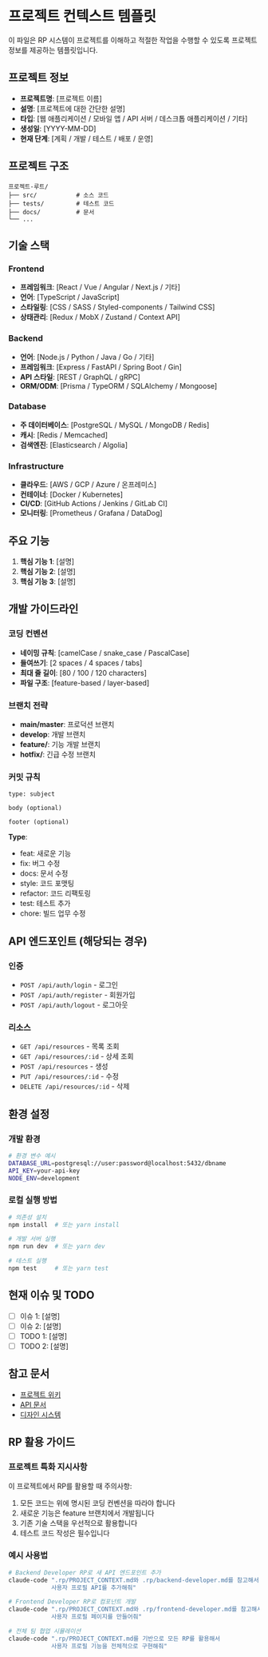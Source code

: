 # 프로젝트 컨텍스트 템플릿

이 파일은 RP 시스템이 프로젝트를 이해하고 적절한 작업을 수행할 수 있도록 
프로젝트 정보를 제공하는 템플릿입니다.

## 프로젝트 정보
- **프로젝트명**: [프로젝트 이름]
- **설명**: [프로젝트에 대한 간단한 설명]
- **타입**: [웹 애플리케이션 / 모바일 앱 / API 서버 / 데스크톱 애플리케이션 / 기타]
- **생성일**: [YYYY-MM-DD]
- **현재 단계**: [계획 / 개발 / 테스트 / 배포 / 운영]

## 프로젝트 구조
```
프로젝트-루트/
├── src/           # 소스 코드
├── tests/         # 테스트 코드
├── docs/          # 문서
└── ...
```

## 기술 스택
### Frontend
- **프레임워크**: [React / Vue / Angular / Next.js / 기타]
- **언어**: [TypeScript / JavaScript]
- **스타일링**: [CSS / SASS / Styled-components / Tailwind CSS]
- **상태관리**: [Redux / MobX / Zustand / Context API]

### Backend
- **언어**: [Node.js / Python / Java / Go / 기타]
- **프레임워크**: [Express / FastAPI / Spring Boot / Gin]
- **API 스타일**: [REST / GraphQL / gRPC]
- **ORM/ODM**: [Prisma / TypeORM / SQLAlchemy / Mongoose]

### Database
- **주 데이터베이스**: [PostgreSQL / MySQL / MongoDB / Redis]
- **캐시**: [Redis / Memcached]
- **검색엔진**: [Elasticsearch / Algolia]

### Infrastructure
- **클라우드**: [AWS / GCP / Azure / 온프레미스]
- **컨테이너**: [Docker / Kubernetes]
- **CI/CD**: [GitHub Actions / Jenkins / GitLab CI]
- **모니터링**: [Prometheus / Grafana / DataDog]

## 주요 기능
1. **핵심 기능 1**: [설명]
2. **핵심 기능 2**: [설명]
3. **핵심 기능 3**: [설명]

## 개발 가이드라인

### 코딩 컨벤션
- **네이밍 규칙**: [camelCase / snake_case / PascalCase]
- **들여쓰기**: [2 spaces / 4 spaces / tabs]
- **최대 줄 길이**: [80 / 100 / 120 characters]
- **파일 구조**: [feature-based / layer-based]

### 브랜치 전략
- **main/master**: 프로덕션 브랜치
- **develop**: 개발 브랜치
- **feature/**: 기능 개발 브랜치
- **hotfix/**: 긴급 수정 브랜치

### 커밋 규칙
```
type: subject

body (optional)

footer (optional)
```

**Type**:
- feat: 새로운 기능
- fix: 버그 수정
- docs: 문서 수정
- style: 코드 포맷팅
- refactor: 코드 리팩토링
- test: 테스트 추가
- chore: 빌드 업무 수정

## API 엔드포인트 (해당되는 경우)
### 인증
- `POST /api/auth/login` - 로그인
- `POST /api/auth/register` - 회원가입
- `POST /api/auth/logout` - 로그아웃

### 리소스
- `GET /api/resources` - 목록 조회
- `GET /api/resources/:id` - 상세 조회
- `POST /api/resources` - 생성
- `PUT /api/resources/:id` - 수정
- `DELETE /api/resources/:id` - 삭제

## 환경 설정
### 개발 환경
```bash
# 환경 변수 예시
DATABASE_URL=postgresql://user:password@localhost:5432/dbname
API_KEY=your-api-key
NODE_ENV=development
```

### 로컬 실행 방법
```bash
# 의존성 설치
npm install  # 또는 yarn install

# 개발 서버 실행
npm run dev  # 또는 yarn dev

# 테스트 실행
npm test     # 또는 yarn test
```

## 현재 이슈 및 TODO
- [ ] 이슈 1: [설명]
- [ ] 이슈 2: [설명]
- [ ] TODO 1: [설명]
- [ ] TODO 2: [설명]

## 참고 문서
- [프로젝트 위키](링크)
- [API 문서](링크)
- [디자인 시스템](링크)

## RP 활용 가이드

### 프로젝트 특화 지시사항
이 프로젝트에서 RP를 활용할 때 주의사항:
1. 모든 코드는 위에 명시된 코딩 컨벤션을 따라야 합니다
2. 새로운 기능은 feature 브랜치에서 개발됩니다
3. 기존 기술 스택을 우선적으로 활용합니다
4. 테스트 코드 작성은 필수입니다

### 예시 사용법
```bash
# Backend Developer RP로 새 API 엔드포인트 추가
claude-code ".rp/PROJECT_CONTEXT.md와 .rp/backend-developer.md를 참고해서 
            사용자 프로필 API를 추가해줘"

# Frontend Developer RP로 컴포넌트 개발
claude-code ".rp/PROJECT_CONTEXT.md와 .rp/frontend-developer.md를 참고해서 
            사용자 프로필 페이지를 만들어줘"

# 전체 팀 협업 시뮬레이션
claude-code ".rp/PROJECT_CONTEXT.md를 기반으로 모든 RP를 활용해서 
            사용자 프로필 기능을 전체적으로 구현해줘"
```